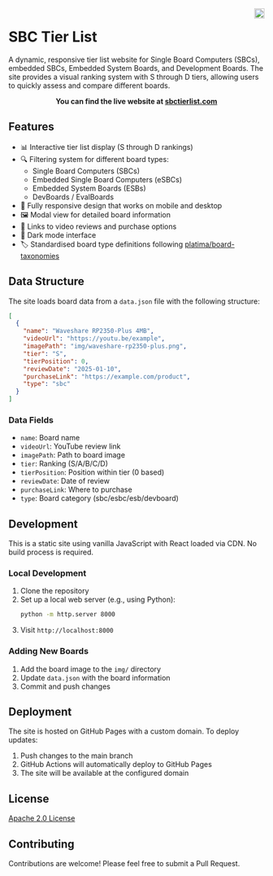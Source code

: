 <img align="right" src="https://visitor-badge.laobi.icu/badge?page_id=platima.sbctierlist" height="20" />

# SBC Tier List

A dynamic, responsive tier list website for Single Board Computers (SBCs), embedded SBCs, Embedded System Boards, and Development Boards. The site provides a visual ranking system with S through D tiers, allowing users to quickly assess and compare different boards.

**<p align="center">You can find the live website at [sbctierlist.com](https://sbctierlist.com)</p>**

## Features

- 📊 Interactive tier list display (S through D rankings)
- 🔍 Filtering system for different board types:
  - Single Board Computers (SBCs)
  - Embedded Single Board Computers (eSBCs)
  - Embedded System Boards (ESBs)
  - DevBoards / EvalBoards
- 📱 Fully responsive design that works on mobile and desktop
- 🖼️ Modal view for detailed board information
- 🔗 Links to video reviews and purchase options
- 🌙 Dark mode interface
- 🏷️ Standardised board type definitions following [platima/board-taxonomies](https://github.com/platima/board-taxomomies)

## Data Structure

The site loads board data from a `data.json` file with the following structure:

```json
[
  {
    "name": "Waveshare RP2350-Plus 4MB",
    "videoUrl": "https://youtu.be/example",
    "imagePath": "img/waveshare-rp2350-plus.png",
    "tier": "S",
    "tierPosition": 0,
    "reviewDate": "2025-01-10",
    "purchaseLink": "https://example.com/product",
    "type": "sbc"
  }
]
```

### Data Fields

- `name`: Board name
- `videoUrl`: YouTube review link
- `imagePath`: Path to board image
- `tier`: Ranking (S/A/B/C/D)
- `tierPosition`: Position within tier (0 based)
- `reviewDate`: Date of review
- `purchaseLink`: Where to purchase
- `type`: Board category (sbc/esbc/esb/devboard)

## Development

This is a static site using vanilla JavaScript with React loaded via CDN. No build process is required.

### Local Development

1. Clone the repository
2. Set up a local web server (e.g., using Python):
   ```bash
   python -m http.server 8000
   ```
3. Visit `http://localhost:8000`

### Adding New Boards

1. Add the board image to the `img/` directory
2. Update `data.json` with the board information
3. Commit and push changes

## Deployment

The site is hosted on GitHub Pages with a custom domain. To deploy updates:

1. Push changes to the main branch
2. GitHub Actions will automatically deploy to GitHub Pages
3. The site will be available at the configured domain

## License

[Apache 2.0 License](LICENSE)

## Contributing

Contributions are welcome! Please feel free to submit a Pull Request.
